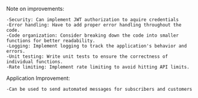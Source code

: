Note on improvements:

    -Security: Can implement JWT authorization to aquire credentials
    -Error handling: Have to add proper error handling throughout the code.
    -Code organization: Consider breaking down the code into smaller functions for better readability.
    -Logging: Implement logging to track the application's behavior and errors.
    -Unit testing: Write unit tests to ensure the correctness of individual functions.
    -Rate limiting: Implement rate limiting to avoid hitting API limits.

Application Improvement:

    -Can be used to send automated messages for subscribers and customers
